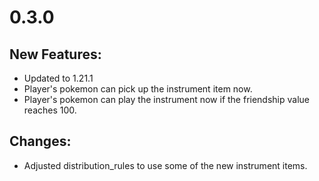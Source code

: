 # 0.3.0
## New Features:
* Updated to 1.21.1
* Player's pokemon can pick up the instrument item now.
* Player's pokemon can play the instrument now if the friendship value reaches 100.
## Changes:
* Adjusted distribution_rules to use some of the new instrument items.